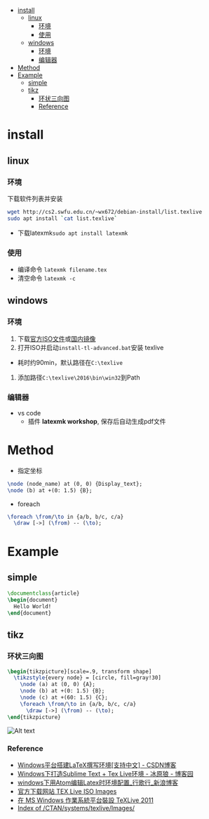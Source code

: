 <!-- TOC -->

- [install](#install)
  - [linux](#linux)
    - [环境](#)
    - [使用](#)
  - [windows](#windows)
    - [环境](#)
    - [编辑器](#)
- [Method](#method)
- [Example](#example)
  - [simple](#simple)
  - [tikz](#tikz)
    - [环状三向图](#)
    - [Reference](#reference)

<!-- /TOC -->
# install
## linux
### 环境
下载软件列表并安装
```bash
wget http://cs2.swfu.edu.cn/~wx672/debian-install/list.texlive
sudo apt install `cat list.texlive`
```
- 下载latexmk`sudo apt install latexmk`
### 使用
  - 编译命令 `latexmk filename.tex`
  - 清空命令 `latexmk -c`

## windows
### 环境
1. 下载[官方ISO文件](https://ctan.org/tex-archive/systems/texlive/Images/)或[国内镜像](http://mirrors.ustc.edu.cn/CTAN/systems/texlive/Images/)
1. 打开ISO并启动`install-tl-advanced.bat`安装 texlive
  - 耗时约90min，默认路径在`C:\texlive`
1. 添加路径`C:\texlive\2016\bin\win32`到Path
### 编辑器
- vs code
  - 插件 **latexmk workshop**, 保存后自动生成pdf文件
# Method
- 指定坐标
```tex
\node (node_name) at (0, 0) {Display_text};
\node (b) at +(0: 1.5) {B};
```

- foreach
```tex
\foreach \from/\to in {a/b, b/c, c/a}
  \draw [->] (\from) -- (\to);
```

# Example
## simple
```tex
\documentclass{article}
\begin{document}
  Hello World!
\end{document}
```

## tikz
### 环状三向图
```tex
\begin{tikzpicture}[scale=.9, transform shape]
  \tikzstyle{every node} = [circle, fill=gray!30]
    \node (a) at (0, 0) {A};
    \node (b) at +(0: 1.5) {B};
    \node (c) at +(60: 1.5) {C};
    \foreach \from/\to in {a/b, b/c, c/a}
      \draw [->] (\from) -- (\to);
\end{tikzpicture}
```
![Alt text](/Figs/cover.jpg)



### Reference
- [Windows平台搭建LaTeX撰写环境[支持中文] - CSDN博客](https://blog.csdn.net/discoverer100/article/details/69257952)
- [Windows下打造Sublime Text + Tex Live环境 - 冰原狼 - 博客园](https://www.cnblogs.com/dezheng/p/3895249.html)
- [windows下用Atom编辑Latex时环境配置_行歌行_新浪博客](http://blog.sina.com.cn/s/blog_12cb78c440102wh6q.html)
- [官方下载网站 TEX Live ISO Images](https://ctan.org/tex-archive/systems/texlive/Images/)
- [在 MS Windows 作業系統平台裝設 TeXLive 2011](http://exciton.eo.yzu.edu.tw/~lab/latex/install_latex_cjk_ms_windows.html)
- [Index of /CTAN/systems/texlive/Images/](http://mirrors.ustc.edu.cn/CTAN/systems/texlive/Images/)
